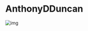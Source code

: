 # AnthonyDDuncan
![img](https://user-images.githubusercontent.com/114965974/196967134-845d5c74-ecdd-4bfa-bb67-f676fafcda64.jpg)

